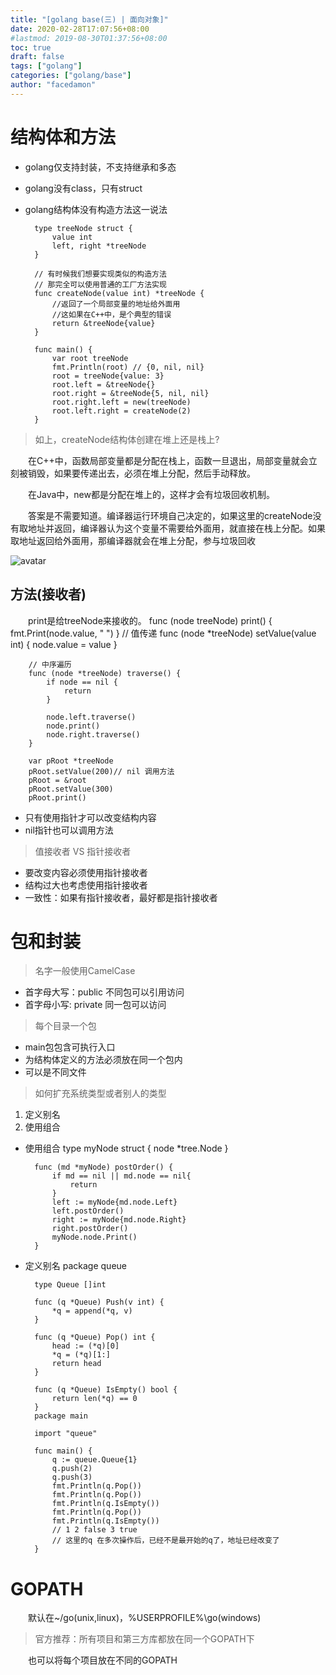 ```yaml
---
title: "[golang base(三) | 面向对象]"
date: 2020-02-28T17:07:56+08:00
#lastmod: 2019-08-30T01:37:56+08:00
toc: true
draft: false
tags: ["golang"]
categories: ["golang/base"]
author: "facedamon"
---
```

# 结构体和方法
- golang仅支持封装，不支持继承和多态
- golang没有class，只有struct
- golang结构体没有构造方法这一说法

		type treeNode struct {
		    value int
		    left, right *treeNode
		}
		
		// 有时候我们想要实现类似的构造方法
		// 那完全可以使用普通的工厂方法实现
		func createNode(value int) *treeNode {
		    //返回了一个局部变量的地址给外面用
		    //这如果在C++中，是个典型的错误
		    return &treeNode{value}
		}
		
		func main() {
		    var root treeNode
		    fmt.Println(root) // {0, nil, nil}
		    root = treeNode{value: 3}
		    root.left = &treeNode{}
		    root.right = &treeNode{5, nil, nil}
		    root.right.left = new(treeNode)
		    root.left.right = createNode(2)
		}

> 如上，createNode结构体创建在堆上还是栈上?

&emsp;&emsp;在C++中，函数局部变量都是分配在栈上，函数一旦退出，局部变量就会立刻被销毁，如果要传递出去，必须在堆上分配，然后手动释放。

&emsp;&emsp;在Java中，new都是分配在堆上的，这样才会有垃圾回收机制。

&emsp;&emsp;答案是不需要知道。编译器运行环境自己决定的，如果这里的createNode没有取地址并返回，编译器认为这个变量不需要给外面用，就直接在栈上分配。如果取地址返回给外面用，那编译器就会在堆上分配，参与垃圾回收

![avatar](https://cdn.jsdelivr.net/gh/facedamon/MarkDownPhotos@master/golang/tree结构.png)

## 方法(接收者)

&emsp;&emsp;print是给treeNode来接收的。
		func (node treeNode) print() {
		    fmt.Print(node.value, " ")
		}
		// 值传递
		func (node *treeNode) setValue(value int) {
		    node.value = value
		}
		
		// 中序遍历
		func (node *treeNode) traverse() {
		    if node == nil {
		        return
		    }
		
		    node.left.traverse()
		    node.print()
		    node.right.traverse()
		}
		
		var pRoot *treeNode
		pRoot.setValue(200)// nil 调用方法
		pRoot = &root
		pRoot.setValue(300)
		pRoot.print()
		
		
- 只有使用指针才可以改变结构内容
- nil指针也可以调用方法

> 值接收者 VS 指针接收者

- 要改变内容必须使用指针接收者
- 结构过大也考虑使用指针接收者
- 一致性：如果有指针接收者，最好都是指针接收者

# 包和封装

> 名字一般使用CamelCase

- 首字母大写：public    不同包可以引用访问
- 首字母小写: private   同一包可以访问

> 每个目录一个包

- main包包含可执行入口
- 为结构体定义的方法必须放在同一个包内
- 可以是不同文件

> 如何扩充系统类型或者别人的类型

1. 定义别名
2. 使用组合

- 使用组合
		type myNode struct {
		    node *tree.Node
		}
		
		func (md *myNode) postOrder() {
		    if md == nil || md.node == nil{
		        return
		    }
		    left := myNode{md.node.Left}
		    left.postOrder()
		    right := myNode{md.node.Right}
		    right.postOrder()
		    myNode.node.Print()
		}

- 定义别名
		package queue
		
		type Queue []int
		
		func (q *Queue) Push(v int) {
		    *q = append(*q, v)
		}
		
		func (q *Queue) Pop() int {
		    head := (*q)[0]
		    *q = (*q)[1:]
		    return head
		}
		
		func (q *Queue) IsEmpty() bool {
		    return len(*q) == 0
		}
		package main
		
		import "queue"
		
		func main() {
		    q := queue.Queue{1}
		    q.push(2)
		    q.push(3)
		    fmt.Println(q.Pop())
		    fmt.Println(q.Pop())
		    fmt.Println(q.IsEmpty())
		    fmt.Println(q.Pop())
		    fmt.Println(q.IsEmpty())
		    // 1 2 false 3 true
		    // 这里的q 在多次操作后，已经不是最开始的q了，地址已经改变了
		}
# GOPATH
&emsp;&emsp;默认在~/go(unix,linux)，%USERPROFILE%\go(windows)

> 官方推荐：所有项目和第三方库都放在同一个GOPATH下

&emsp;&emsp;也可以将每个项目放在不同的GOPATH
